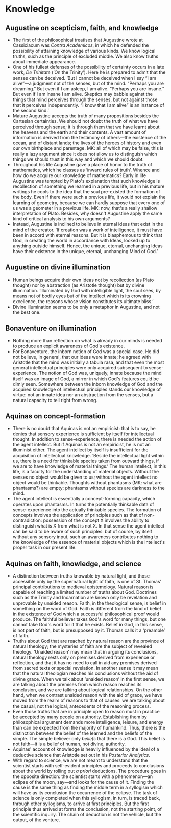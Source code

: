 # Knowledge

## Augustine on scepticism, faith, and knowledge

* The first of the philosophical treatises that Augustine wrote at
  Cassiciacum was *Contra Academicos*, in which he defended the possibility
  of attaining knowledge of various kinds. We know logical truths, such as
  the principle of excluded middle. We also know truths about immediate
  appearance.
* One of his fullest defenses of the possibility of certainty occurs in a
  late work, *De Trinitate* (‘On the Trinity’). Here he is prepared to admit
  that the senses can be deceived. ‘But I cannot be deceived when I say “I
  am alive”—a judgment not of the senses, but of the mind. “Perhaps you are
  dreaming.” But even if I am asleep, I am alive. “Perhaps you are insane.”
  But even if I am insane I am alive. Skeptics may babble against the things
  that mind perceives through the senses, but not against those that it
  perceives independently. “I know that I am alive” is an instance of the
  second kind.’
* Mature Augustine accepts the truth of many propositions besides the
  Cartesian certainties. We should not doubt the truth of what we have
  perceived through sense; it is through them that we have learnt about the
  heavens and the earth and their contents. A vast amount of information is
  derived from the testimony of others—the existence of the ocean, and of
  distant lands; the lives of the heroes of history and even our own
  birthplace and parentage. MK: all of which may be false, this is really a
  lazy argument since it does not allow us to distinguish which things we
  should trust in this way and which we should doubt.
* Throughout his life Augustine gave a place of honor to the truth of
  mathematics, which he classes as ‘inward rules of truth’. Whence and how
  do we acquire our knowledge of mathematics? Early in life Augustine was
  tempted by Plato's explanation that such knowledge is recollection of
  something we learned in a previous life, but in his mature writings he
  cools to the idea that the soul pre-existed the formation of the body.
  Even if there were such a previous life, it would not explain the learning
  of geometry, because we can hardly suppose that every one of us was a
  geometer in a previous life. MK: now, that's a really shallow
  interpretation of Plato. Besides, why doesn't Augustine apply the same
  kind of critical analysis to his own arguments?
* Instead, Augustine is inclined to believe in eternal ideas that exist in
  the mind of the creator. ‘If creation was a work of intelligence, it must
  have been in accord with eternal reasons. But it is blasphemous to think
  that God, in creating the world in accordance with Ideas, looked up to
  anything outside himself. Hence, the unique, eternal, unchanging Ideas
  have their existence in the unique, eternal, unchanging Mind of God.’

## Augustine on divine illumination

* Human beings acquire their own ideas not by recollection (as Plato
  thought) nor by abstraction (as Aristotle thought) but by divine
  illumination. ‘Illuminated by God with intelligible light, the soul sees,
  by means not of bodily eyes but of the intellect which is its crowning
  excellence, the reasons whose vision constitutes its ultimate bliss.’
* Divine illumination seems to be only a metaphor in Augustine, and not the
  best one.

## Bonaventure on illumination

* Nothing more than reflection on what is already in our minds is needed to
  produce an explicit awareness of God's existence.
* For Bonaventure, the inborn notion of God was a special case. He did not
  believe, in general, that our ideas were innate; he agreed with Aristotle
  that the mind was initially a tabula rasa, and that even the most general
  intellectual principles were only acquired subsequent to sense-experience.
  The notion of God was, uniquely, innate because the mind itself was an
  image of God, a mirror in which God's features could be dimly seen.
  Somewhere between the inborn knowledge of God and the acquired knowledge
  of intellectual principles stands our knowledge of virtue: not an innate
  idea nor an abstraction from the senses, but a natural capacity to tell
  right from wrong.

## Aquinas on concept-formation

* There is no doubt that Aquinas is not an empiricist: that is to say, he
  denies that sensory experience is sufficient by itself for intellectual
  thought. In addition to sense-experience, there is needed the action of
  the agent intellect. But if Aquinas is not an empiricist, he is not an
  illuminist either. The agent intellect by itself is insufficient for the
  acquisition of intellectual knowledge. ‘Beside the intellectual light
  within us, there is a need for thinkable species taken from outward
  things, if we are to have knowledge of material things.’ The human
  intellect, in this life, is a faculty for the understanding of material
  objects. Without the senses no object would be given to us; without the
  agent intellect no object would be thinkable. Thoughts without phantasms
  (MK: what are phantasms?) are empty; phantasms without species are
  darkness to the mind.
* The agent intellect is essentially a concept-forming capacity, which
  operates upon phantasms. In turns the potentially thinkable data of
  sense-experience into the actually thinkable species. The formation of
  concepts involves the application of principles such as that of
  non-contradiction: possession of the concept X involves the ability to
  distinguish what is X from what is not X. In that sense the agent
  intellect can be said to be aware of such principles: but of course, by
  itself without any sensory input, such an awareness contributes nothing to
  the knowledge of the essence of material objects which is the intellect's
  proper task in our present life.

## Aquinas on faith, knowledge, and science

* A distinction between truths knowable by natural light, and those
  accessible only by the supernatural light of faith, is one of St. Thomas'
  principal contributions to medieval epistemology. Natural reason is
  capable of reaching a limited number of truths about God. Doctrines such
  as the Trinity and Incarnation are known only be revelation and unprovable
  by unaided reason. Faith, in the theological sense, is belief in something
  on the word of God. Faith is different from the kind of belief in the
  existence of God which a successful philosophical proof would produce. The
  faithful believer takes God's word for many things, but one cannot take
  God's word for it that he exists. Belief in God, in this sense, is not
  part of faith, but is presupposed by it. Thomas calls it a ‘preamble’ of
  faith.
* Truths about God that are reached by natural reason are the province of
  natural theology; the mysteries of faith are the subject of revealed
  theology. ‘Unaided reason’ may mean that in arguing its conclusions,
  natural theology rests only on premises derived from experience or
  reflection, and that it has no need to call in aid any premises derived
  from sacred texts or special revelation. In another sense it may mean that
  the natural theologian reaches his conclusions without the aid of divine
  grace. When we talk about ‘unaided reason’ in the first sense, we are
  talking about the premises from which reason reaches its conclusion, and
  we are talking about logical relationships. On the other hand, when we
  contrast unaided reason with the aid of grace, we have moved from the
  realm of reasons to that of causes: we are talking about the casual, not
  the logical, antecedents of the reasoning process.
* Even those truths that are in principle open to reason must in practice be
  accepted by many people on authority. Establishing them by philosophical
  argument demands more intelligence, leisure, and energy than can be
  expected from the majority of humankind. Thus, there is the distinction
  between the belief of the learned and the beliefs of the simple. The
  simple believer only *beliefs* that there is a God. This belief is not
  faith—it is a belief of human, not divine, authority.
* Aquinas' account of knowledge is heavily influenced by the ideal of a
  deductive science that Aristotle set out in his *Posterior Analytics*.
* With regard to science, we are not meant to understand that the scientist
  starts with self-evident principles and proceeds to conclusions about the
  world by rolling out *a priori* deductions. The procedure goes in the
  opposite direction: the scientist starts with a phenomenon—an eclipse of
  the moon, say—and looks for the cause of it. Finding the cause is the same
  thing as finding the middle term in a syllogism which will have as its
  conclusion the occurrence of the eclipse. The task of science is only
  completed when this syllogism, in turn, is traced back, through other
  syllogisms, to arrive at first principles. But the first principle thus
  arrived at forms the conclusion, not the starting point, of the scientific
  inquiry. The chain of deduction is not the vehicle, but the output, of the
  venture.
